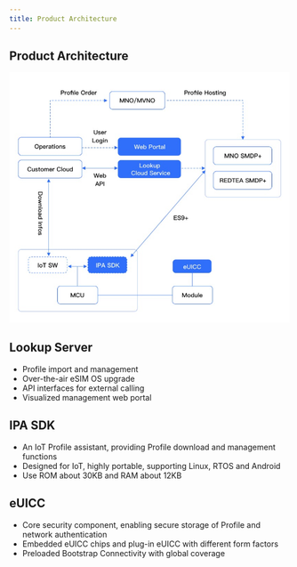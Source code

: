 ```yaml
---
title: Product Architecture
---
```

## Product Architecture
<!-- <img src="../../.vuepress/public/261654006554_.pic.jpg" style="width: 626px;height: 550px;" alt=""> -->

![avatar](../../.vuepress/public/261654006554_.pic.jpg)
## Lookup Server
- Profile import and management
- Over-the-air eSIM OS upgrade
- API interfaces for external calling
- Visualized management web portal
## IPA SDK
- An IoT Profile assistant, providing Profile download and management functions
- Designed for IoT, highly portable, supporting Linux, RTOS and Android
- Use ROM about 30KB and RAM about 12KB
## eUICC
- Core security component, enabling secure storage of Profile and network authentication
- Embedded eUICC chips and plug-in eUICC with different form factors
- Preloaded Bootstrap Connectivity with global coverage
